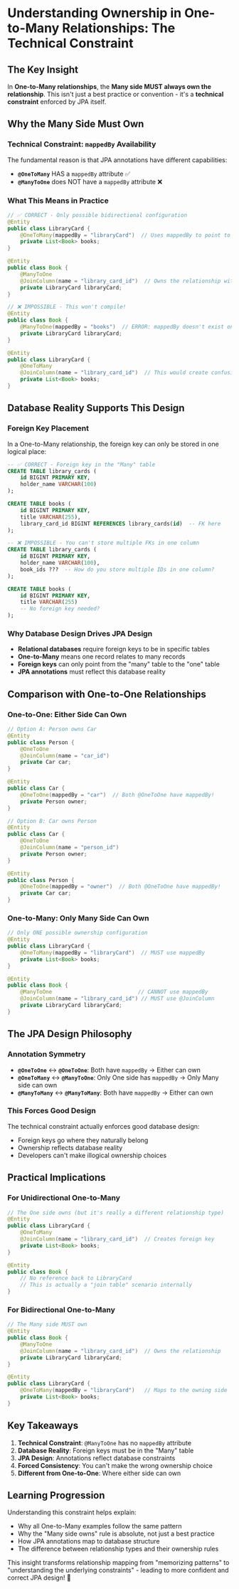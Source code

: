 # Understanding Ownership in One-to-Many Relationships: The Technical Constraint

## The Key Insight

In **One-to-Many relationships**, the **Many side MUST always own the relationship**. This isn't just a best practice or convention - it's a **technical constraint** enforced by JPA itself.

## Why the Many Side Must Own

### Technical Constraint: `mappedBy` Availability

The fundamental reason is that JPA annotations have different capabilities:

- **`@OneToMany`** HAS a `mappedBy` attribute ✅
- **`@ManyToOne`** does NOT have a `mappedBy` attribute ❌

### What This Means in Practice

```java
// ✅ CORRECT - Only possible bidirectional configuration
@Entity
public class LibraryCard {
    @OneToMany(mappedBy = "libraryCard")  // Uses mappedBy to point to owning side
    private List<Book> books;
}

@Entity  
public class Book {
    @ManyToOne
    @JoinColumn(name = "library_card_id")  // Owns the relationship with foreign key
    private LibraryCard libraryCard;
}
```

```java
// ❌ IMPOSSIBLE - This won't compile!
@Entity
public class Book {
    @ManyToOne(mappedBy = "books")  // ERROR: mappedBy doesn't exist on @ManyToOne
    private LibraryCard libraryCard;
}

@Entity
public class LibraryCard {
    @OneToMany
    @JoinColumn(name = "library_card_id")  // This would create confusing semantics
    private List<Book> books;
}
```

## Database Reality Supports This Design

### Foreign Key Placement
In a One-to-Many relationship, the foreign key can only be stored in one logical place:

```sql
-- ✅ CORRECT - Foreign key in the "Many" table
CREATE TABLE library_cards (
    id BIGINT PRIMARY KEY,
    holder_name VARCHAR(100)
);

CREATE TABLE books (
    id BIGINT PRIMARY KEY,
    title VARCHAR(255),
    library_card_id BIGINT REFERENCES library_cards(id)  -- FK here
);
```

```sql
-- ❌ IMPOSSIBLE - You can't store multiple FKs in one column
CREATE TABLE library_cards (
    id BIGINT PRIMARY KEY,
    holder_name VARCHAR(100),
    book_ids ???  -- How do you store multiple IDs in one column?
);

CREATE TABLE books (
    id BIGINT PRIMARY KEY,
    title VARCHAR(255)
    -- No foreign key needed?
);
```

### Why Database Design Drives JPA Design

- **Relational databases** require foreign keys to be in specific tables
- **One-to-Many** means one record relates to many records
- **Foreign keys** can only point from the "many" table to the "one" table
- **JPA annotations** must reflect this database reality

## Comparison with One-to-One Relationships

### One-to-One: Either Side Can Own
```java
// Option A: Person owns Car
@Entity
public class Person {
    @OneToOne
    @JoinColumn(name = "car_id")
    private Car car;
}

@Entity
public class Car {
    @OneToOne(mappedBy = "car")  // Both @OneToOne have mappedBy!
    private Person owner;
}

// Option B: Car owns Person  
@Entity
public class Car {
    @OneToOne
    @JoinColumn(name = "person_id")
    private Person owner;
}

@Entity
public class Person {
    @OneToOne(mappedBy = "owner")  // Both @OneToOne have mappedBy!
    private Car car;
}
```

### One-to-Many: Only Many Side Can Own
```java
// Only ONE possible ownership configuration
@Entity
public class LibraryCard {
    @OneToMany(mappedBy = "libraryCard")  // MUST use mappedBy
    private List<Book> books;
}

@Entity
public class Book {
    @ManyToOne                           // CANNOT use mappedBy
    @JoinColumn(name = "library_card_id") // MUST use @JoinColumn
    private LibraryCard libraryCard;
}
```

## The JPA Design Philosophy

### Annotation Symmetry
- **`@OneToOne`** ↔ **`@OneToOne`**: Both have `mappedBy` → Either can own
- **`@OneToMany`** ↔ **`@ManyToOne`**: Only One side has `mappedBy` → Only Many side can own
- **`@ManyToMany`** ↔ **`@ManyToMany`**: Both have `mappedBy` → Either can own

### This Forces Good Design
The technical constraint actually enforces good database design:
- Foreign keys go where they naturally belong
- Ownership reflects database reality
- Developers can't make illogical ownership choices

## Practical Implications

### For Unidirectional One-to-Many
```java
// The One side owns (but it's really a different relationship type)
@Entity
public class LibraryCard {
    @OneToMany
    @JoinColumn(name = "library_card_id")  // Creates foreign key
    private List<Book> books;
}

@Entity
public class Book {
    // No reference back to LibraryCard
    // This is actually a "join table" scenario internally
}
```

### For Bidirectional One-to-Many
```java
// The Many side MUST own
@Entity
public class Book {
    @ManyToOne
    @JoinColumn(name = "library_card_id")  // Owns the relationship
    private LibraryCard libraryCard;
}

@Entity
public class LibraryCard {
    @OneToMany(mappedBy = "libraryCard")   // Maps to the owning side
    private List<Book> books;
}
```

## Key Takeaways

1. **Technical Constraint**: `@ManyToOne` has no `mappedBy` attribute
2. **Database Reality**: Foreign keys must be in the "Many" table
3. **JPA Design**: Annotations reflect database constraints
4. **Forced Consistency**: You can't make the wrong ownership choice
5. **Different from One-to-One**: Where either side can own

## Learning Progression

Understanding this constraint helps explain:
- Why all One-to-Many examples follow the same pattern
- Why the "Many side owns" rule is absolute, not just a best practice
- How JPA annotations map to database structure
- The difference between relationship types and their ownership rules

This insight transforms relationship mapping from "memorizing patterns" to "understanding the underlying constraints" - leading to more confident and correct JPA design! 🎯